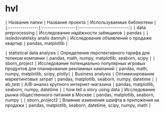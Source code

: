 # hvl

∣ Название папки ∣ Название проекта ∣ Используваемые библиотеки ∣
∣:---------------∣:-----------------∣:-------------------------:∣
∣ data preprocessing ∣ Исследование надёжности заёмщиков ∣ pandas ∣
∣ issledovatelsky analis dannyh ∣ Исследование объявлений о продаже квартир ∣ pandas, matplotlib ∣


∣ statistical data analysis ∣ Определение перспективного тарифа для телеком компании ∣ pandas, math, numpy, matplotlib, seaborn, scipy  ∣
∣ sborn_project ∣ Исследование потенциально популярных игровых продуктов для планирования рекламных кампаний ∣ pandas, math, numpy, matplotlib, scipy, plotly∣
∣ Business analysis ∣ Оптимизирование маркетинговых затрат ∣ pandas, matplotlib, seaborn, numpy, datetime ∣
∣ ab_test ∣ A/B-анализ крупного интернет-магазина ∣ pandas, matplotlib, seaborn, numpy, datetime ∣
∣ how tell a story using data ∣ Исследование рынка общественного питания в Москве ∣ pandas, matplotlib, seaborn, numpy ∣
∣ sborn_project2 ∣ Влияние изменения шрифта в приложения на продажи ∣ pandas, matplotlib, seaborn, datetime, scipy, numpy, math  ∣
